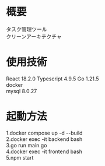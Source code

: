 # 概要
タスク管理ツール  
クリーンアーキテクチャ

# 使用技術
React  18.2.0
Typescript 4.9.5  Go 1.21.5  
docker  
mysql 8.0.27

# 起動方法
1.docker compose up -d --build  
2.docker exec -it backend bash  
3.go run main.go  
4.docker exec -it frontend bash  
5.npm start
